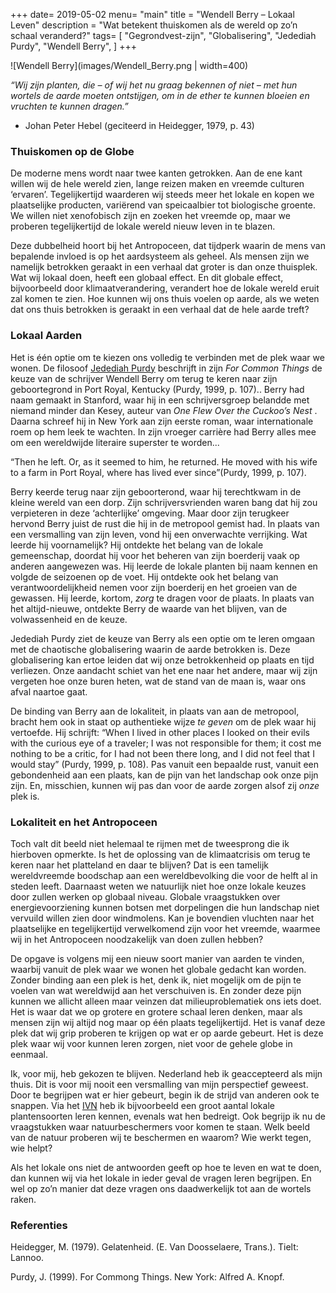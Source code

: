 +++
date= 2019-05-02
menu= "main"
title = "Wendell Berry – Lokaal Leven"
description = "Wat betekent thuiskomen als de wereld op zo’n schaal veranderd?"
tags= [
    "Gegrondvest-zijn",
    "Globalisering",
    "Jedediah Purdy",
    "Wendell Berry",
]
+++

![Wendell Berry](images/Wendell_Berry.png | width=400)

<i> “Wij zijn planten, die – of wij het nu graag bekennen of niet – met hun wortels de aarde moeten ontstijgen, om in de ether te kunnen bloeien en vruchten te kunnen dragen.” </i>
-	Johan Peter Hebel (geciteerd in Heidegger, 1979, p. 43)
<!--more-->
### Thuiskomen op de Globe

De moderne mens wordt naar twee kanten getrokken. Aan de ene kant willen wij de hele wereld zien, lange reizen maken en vreemde culturen ‘ervaren’. Tegelijkertijd waarderen wij steeds meer het lokale en kopen we plaatselijke producten, variërend van speicaalbier tot biologische groente. We willen niet xenofobisch zijn en zoeken het vreemde op, maar we proberen tegelijkertijd de lokale wereld nieuw leven in te blazen. 

Deze dubbelheid hoort bij het Antropoceen, dat tijdperk waarin de mens van bepalende invloed is op het aardsysteem als geheel. Als mensen zijn we namelijk betrokken geraakt in een verhaal dat groter is dan onze thuisplek. Wat wij lokaal doen, heeft een globaal effect. En dit globale effect, bijvoorbeeld door klimaatverandering, verandert hoe de lokale wereld eruit zal komen te zien. Hoe kunnen wij ons thuis voelen op aarde, als we weten dat ons thuis betrokken is geraakt in een verhaal dat de hele aarde treft?

### Lokaal Aarden

Het is één optie om te kiezen ons volledig te verbinden met de plek waar we wonen. De filosoof [Jedediah Purdy]( https://en.wikipedia.org/wiki/Jedediah_Purdy) beschrijft in zijn <i> For Common Things </i> de keuze van de schrijver Wendell Berry om terug te keren naar zijn geboortegrond in Port Royal, Kentucky (Purdy, 1999, p. 107).. Berry had naam gemaakt in Stanford, waar hij in een schrijversgroep belandde met niemand minder dan Kesey, auteur van <i> One Flew Over the Cuckoo’s Nest </i>. Daarna schreef hij in New York aan zijn eerste roman, waar internationale roem op hem leek te wachten. In zijn vroeger carrière had Berry alles mee om een wereldwijde literaire superster te worden...

“Then he left. Or, as it seemed to him, he returned. He moved with his wife to a farm in Port Royal, where has lived ever since”(Purdy, 1999, p. 107). 

Berry keerde terug naar zijn geboorterond, waar hij terechtkwam in de kleine wereld van een dorp. Zijn schrijversvrienden waren bang dat hij zou verpieteren in deze ‘achterlijke’ omgeving. Maar door zijn terugkeer hervond Berry juist de rust die hij in de metropool gemist had. In plaats van een versmalling van zijn leven, vond hij een onverwachte verrijking. Wat leerde hij voornamelijk? Hij ontdekte het belang van de lokale gemeenschap, doordat hij voor het beheren van zijn boerderij vaak op anderen aangewezen was. Hij leerde de lokale planten bij naam kennen en volgde de seizoenen op de voet. Hij ontdekte ook het belang van verantwoordelijkheid nemen voor zijn boerderij en het groeien van de gewassen. Hij leerde, kortom, <i> zorg </i> te dragen voor de plaats. In plaats van het altijd-nieuwe, ontdekte Berry de waarde van het blijven, van de volwassenheid en de keuze. 

Jedediah Purdy ziet de keuze van Berry als een optie om te leren omgaan met de chaotische globalisering waarin de aarde betrokken is. Deze globalisering kan ertoe leiden dat wij onze betrokkenheid op plaats en tijd verliezen. Onze aandacht schiet van het ene naar het andere, maar wij zijn vergeten hoe onze buren heten, wat de stand van de maan is, waar ons afval naartoe gaat. 

De binding van Berry aan de lokaliteit, in plaats van aan de metropool, bracht hem ook in staat op authentieke wijze <i> te geven </i> om de plek waar hij vertoefde. Hij schrijft: “When I lived in other places I looked on their evils with the curious eye of a traveler; I was not responsible for them; it cost me nothing to be a critic, for I had not been there long, and I did not feel that I would stay” (Purdy, 1999, p. 108). Pas vanuit een bepaalde rust, vanuit een gebondenheid aan een plaats, kan de pijn van het landschap ook onze pijn zijn. En, misschien, kunnen wij pas dan voor de aarde zorgen alsof zij <i> onze </i> plek is. 

### Lokaliteit en het Antropoceen
Toch valt dit beeld niet helemaal te rijmen met de tweesprong die ik hierboven opmerkte. Is het de oplossing van de klimaatcrisis om terug te keren naar het platteland en daar te blijven? Dat is een tamelijk wereldvreemde boodschap aan een wereldbevolking die voor de helft al in steden leeft. Daarnaast weten we natuurlijk niet hoe onze lokale keuzes door zullen werken op globaal niveau. Globale vraagstukken over energievoorziening kunnen botsen met dorpelingen die hun landschap niet vervuild willen zien door windmolens. Kan je bovendien vluchten naar het plaatselijke en tegelijkertijd verwelkomend zijn voor het vreemde, waarmee wij in het Antropoceen noodzakelijk van doen zullen hebben?

De opgave is volgens mij een nieuw soort manier van aarden te vinden, waarbij vanuit de plek waar we wonen het globale gedacht kan worden. Zonder binding aan een plek is het, denk ik, niet mogelijk om de pijn te voelen van wat wereldwijd aan het verschuiven is. En zonder deze pijn kunnen we allicht alleen maar veinzen dat milieuproblematiek ons iets doet. Het is waar dat we op grotere en grotere schaal leren denken, maar als mensen zijn wij altijd nog maar op één plaats tegelijkertijd. Het is vanaf deze plek dat wij grip proberen te krijgen op wat er op aarde gebeurt. Het is deze plek waar wij voor kunnen leren zorgen, niet voor de gehele globe in eenmaal. 

Ik, voor mij, heb gekozen te blijven. Nederland heb ik geaccepteerd als mijn thuis. Dit is voor mij nooit een versmalling van mijn perspectief geweest. Door te begrijpen wat er hier gebeurt, begin ik de strijd van anderen ook te snappen. Via het [IVN]( https://www.ivn.nl/afdeling/nijmegen-rijk-van) heb ik bijvoorbeeld een groot aantal lokale plantensoorten leren kennen, evenals wat hen bedreigt. Ook begrijp ik nu de vraagstukken waar natuurbeschermers voor komen te staan. Welk beeld van de natuur proberen wij te beschermen en waarom? Wie werkt tegen, wie helpt?

Als het lokale ons niet de antwoorden geeft op hoe te leven en wat te doen, dan kunnen wij via het lokale in ieder geval de vragen leren begrijpen. En wel op zo’n manier dat deze vragen ons daadwerkelijk tot aan de wortels raken.

### Referenties

Heidegger, M. (1979). Gelatenheid. (E. Van Doosselaere, Trans.). Tielt: Lannoo.

Purdy, J. (1999). For Commong Things. New York: Alfred A. Knopf.


